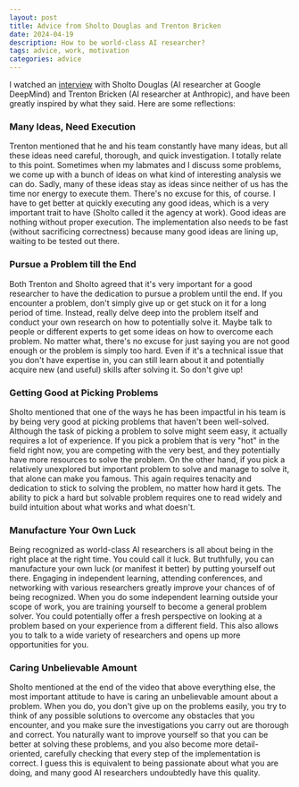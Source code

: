 ```yaml
---
layout: post
title: Advice from Sholto Douglas and Trenton Bricken
date: 2024-04-19
description: How to be world-class AI researcher?
tags: advice, work, motivation
categories: advice
---
```


I watched an [interview](https://youtu.be/cPu3SecmgUU?si=OI914UW6-Qgb4e0S) with Sholto Douglas (AI researcher at Google DeepMind) and Trenton Bricken (AI researcher at Anthropic), and have been greatly inspired by what they said. Here are some reflections:

### Many Ideas, Need Execution
Trenton mentioned that he and his team constantly have many ideas, but all these ideas need careful, thorough, and quick investigation. I totally relate to this point. Sometimes when my labmates and I discuss some problems, we come up with a bunch of ideas on what kind of interesting analysis we can do. Sadly, many of these ideas stay as ideas since neither of us has the time nor energy to execute them. There's no excuse for this, of course. I have to get better at quickly executing any good ideas, which is a very important trait to have (Sholto called it the agency at work). Good ideas are nothing without proper execution. The implementation also needs to be fast (without sacrificing correctness) because many good ideas are lining up, waiting to be tested out there.

### Pursue a Problem till the End
Both Trenton and Sholto agreed that it's very important for a good researcher to have the dedication to pursue a problem until the end. If you encounter a problem, don't simply give up or get stuck on it for a long period of time. Instead, really delve deep into the problem itself and conduct your own research on how to potentially solve it. Maybe talk to people or different experts to get some ideas on how to overcome each problem. No matter what, there's no excuse for just saying you are not good enough or the problem is simply too hard. Even if it's a technical issue that you don't have expertise in, you can still learn about it and potentially acquire new (and useful) skills after solving it. So don't give up!

### Getting Good at Picking Problems
Sholto mentioned that one of the ways he has been impactful in his team is by being very good at picking problems that haven't been well-solved. Although the task of picking a problem to solve might seem easy, it actually requires a lot of experience. If you pick a problem that is very "hot" in the field right now, you are competing with the very best, and they potentially have more resources to solve the problem. On the other hand, if you pick a relatively unexplored but important problem to solve and manage to solve it, that alone can make you famous. This again requires tenacity and dedication to stick to solving the problem, no matter how hard it gets. The ability to pick a hard but solvable problem requires one to read widely and build intuition about what works and what doesn't.

### Manufacture Your Own Luck
Being recognized as world-class AI researchers is all about being in the right place at the right time. You could call it luck. But truthfully, you can manufacture your own luck (or manifest it better) by putting yourself out there. Engaging in independent learning, attending conferences, and networking with various researchers greatly improve your chances of of being recognized. When you do some independent learning outside your scope of work, you are training yourself to become a general problem solver. You could potentially offer a fresh perspective on looking at a problem based on your experience from a different field. This also allows you to talk to a wide variety of researchers and opens up more opportunities for you.

### Caring Unbelievable Amount
Sholto mentioned at the end of the video that above everything else, the most important attitude to have is caring an unbelievable amount about a problem. When you do, you don't give up on the problems easily, you try to think of any possible solutions to overcome any obstacles that you encounter, and you make sure the investigations you carry out are thorough and correct. You naturally want to improve yourself so that you can be better at solving these problems, and you also become more detail-oriented, carefully checking that every step of the implementation is correct. I guess this is equivalent to being passionate about what you are doing, and many good AI researchers undoubtedly have this quality.